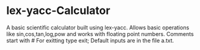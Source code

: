 # lex-yacc-Calculator
A basic scientific calculator built using lex-yacc.
Allows basic operations like sin,cos,tan,log,pow and works with floating point numbers.
Comments start with #
For exitting type exit;
Default inputs are in the file a.txt.
